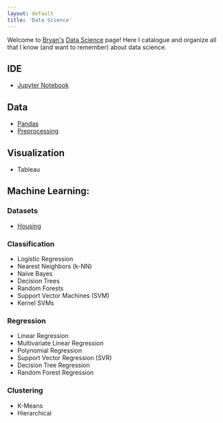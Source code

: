 ```yaml
---
layout: default
title: 'Data Science'
---
```


Welcome to [Bryan's](https://bhlmn.github.io/) [Data Science](https://bhlmn.github.io/ds/) page! Here I catalogue and organize all that I know (and want to remember) about data science.

## IDE
* [Jupyter Notebook](jupyter.html)

## Data
* [Pandas](pandas.html)
* [Preprocessing](preprocessing.html)

## Visualization
* Tableau

## Machine Learning:

### Datasets
* [Housing](ml/data/housing.html)

### Classification
* Logistic Regression
* Nearest Neighbors (k-NN)
* Naive Bayes
* Decision Trees
* Random Forests
* Support Vector Machines (SVM)
* Kernel SVMs

### Regression
* Linear Regression
* Multivariate Linear Regression
* Polynomial Regression
* Support Vector Regression (SVR)
* Decision Tree Regression
* Random Forest Regression

### Clustering
* K-Means
* Hierarchical
